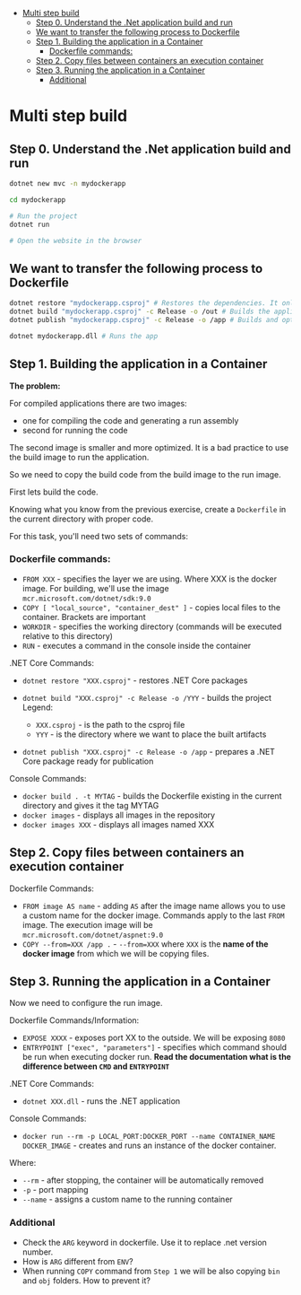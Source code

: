 - [Multi step build](#multi-step-build)
  - [Step 0. Understand the .Net application build and run](#step-0-understand-the-net-application-build-and-run)
  - [We want to transfer the following process to Dockerfile](#we-want-to-transfer-the-following-process-to-dockerfile)
  - [Step 1. Building the application in a Container](#step-1-building-the-application-in-a-container)
    - [Dockerfile commands:](#dockerfile-commands)
  - [Step 2. Copy files between containers an execution container](#step-2-copy-files-between-containers-an-execution-container)
  - [Step 3. Running the application in a Container](#step-3-running-the-application-in-a-container)
    - [Additional](#additional)

# Multi step build

## Step 0. Understand the .Net application build and run

```bash
dotnet new mvc -n mydockerapp

cd mydockerapp

# Run the project
dotnet run

# Open the website in the browser
```

## We want to transfer the following process to Dockerfile

```bash
dotnet restore "mydockerapp.csproj" # Restores the dependencies. It only need the *.csproj file
dotnet build "mydockerapp.csproj" -c Release -o /out # Builds the application. Makes sure that the application code compiles. It needs the whole source code.
dotnet publish "mydockerapp.csproj" -c Release -o /app # Builds and optimizes the application

dotnet mydockerapp.dll # Runs the app
```

## Step 1. Building the application in a Container

**The problem:**

For compiled applications there are two images:
- one for compiling the code and generating a run assembly
- second for running the code

The second image is smaller and more optimized. It is a bad practice to use the build image to run the application.

So we need to copy the build code from the build image to the run image.

First lets build the code.

Knowing what you know from the previous exercise, create a `Dockerfile` in the current directory with proper code.

For this task, you'll need two sets of commands:

### Dockerfile commands:
- `FROM XXX` - specifies the layer we are using. Where XXX is the docker image. For building, we'll use the image `mcr.microsoft.com/dotnet/sdk:9.0`
- `COPY [ "local_source", "container_dest" ]` - copies local files to the container. Brackets are important
- `WORKDIR` - specifies the working directory (commands will be executed relative to this directory)
- `RUN` - executes a command in the console inside the container

.NET Core Commands:
- `dotnet restore "XXX.csproj"` - restores .NET Core packages
- `dotnet build "XXX.csproj" -c Release -o /YYY` - builds the project
    Legend:
    - `XXX.csproj` - is the path to the csproj file
    - `YYY` - is the directory where we want to place the built artifacts

- `dotnet publish "XXX.csproj" -c Release -o /app` - prepares a .NET Core package ready for publication

Console Commands:
- `docker build . -t MYTAG` - builds the Dockerfile existing in the current directory and gives it the tag MYTAG
- `docker images` - displays all images in the repository
- `docker images XXX` - displays all images named XXX

## Step 2. Copy files between containers an execution container

Dockerfile Commands:
- `FROM image AS name` - adding `AS` after the image name allows you to use a custom name for the docker image. Commands apply to the last `FROM` image. The execution image will be `mcr.microsoft.com/dotnet/aspnet:9.0`
- `COPY --from=XXX /app .` - `--from=XXX` where `XXX` is the **name of the docker image** from which we will be copying files.

## Step 3. Running the application in a Container

Now we need to configure the run image.

Dockerfile Commands/Information:
- `EXPOSE XXXX` - exposes port XX to the outside. We will be exposing `8080`
- `ENTRYPOINT ["exec", "parameters"]` - specifies which command should be run when executing docker run. **Read the documentation what is the difference between `CMD` and `ENTRYPOINT`**

.NET Core Commands:
- `dotnet XXX.dll` - runs the .NET application

Console Commands:
- `docker run --rm -p LOCAL_PORT:DOCKER_PORT --name CONTAINER_NAME DOCKER_IMAGE` - creates and runs an instance of the docker container.

Where:
- `--rm` - after stopping, the container will be automatically removed
- `-p` - port mapping
- `--name` - assigns a custom name to the running container

### Additional

- Check the `ARG` keyword in dockerfile. Use it to replace .net version number.
- How is `ARG` different from `ENV`?
- When running `COPY` command from `Step 1` we will be also copying `bin` and `obj` folders. How to prevent it?